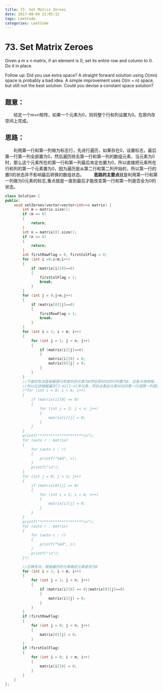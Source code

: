 ```yaml
---
title: 73. Set Matrix Zeroes
date: 2017-08-04 21:05:12
tags: LeetCode
categories: LeetCode
---
```


# 73. Set Matrix Zeroes

Given a m x n matrix, if an element is 0, set its entire row and column to 0. Do it in place.

Follow up:
Did you use extra space?
A straight forward solution using O(mn) space is probably a bad idea.
A simple improvement uses O(m + n) space, but still not the best solution.
Could you devise a constant space solution?

<!--more-->

## 题意：

　　给定一个m×n矩阵，如果一个元素为0，则将整个行和列设置为0。在原内存空间上完成。

## 思路：

　　利用第一行和第一列做为标志行，先进行遍历，如果存在0，设置标志，最后第一行第一列全部置为0，然后遍历除去第一行和第一列的数组元素，当元素为0时，那么这个元素所在的第一行和第一列最后肯定也置为0，所以直接把元素所在行和列的第一个元素置为0，因为遍历是从第二行和第二列开始的，所以第一行的置0的状态并不影响最后转换的数组状态。
　　**思路的主要点**就是利用第一行和第一列做为0元素的标志,重点就是一直到最后才能改变第一行和第一列是否全为0的状态。

```c++
class Solution {
public:
	void setZeroes(vector<vector<int>>& matrix) {
		int m = matrix.size();
		if (m == 0)
		{
			return;
		}
		int n = matrix[0].size();
		if (n == 0)
		{
			return;
		}
		int firstRowFlag = 0, firstColFlag = 0;
		for (int i =0;i<m;i++)
		{
			if (matrix[i][0]==0)
			{
				firstColFlag = 1;
				break;
			}
		}
		for (int j = 0;j<n;j++)
		{
			if (matrix[0][j]==0)
			{
				firstRowFlag = 1;
				break;
			}
		}
		for (int i = 1; i < m; i++)
		{
			for (int j = 1; j < n; j++)
			{
				if (matrix[i][j]==0)
				{
					matrix[i][0] = 0;
					matrix[0][j] = 0;
				}
			}
		}
		//下面的写法是根据首行和首列的元素为0然后把对应的行列置为0，这是大错特错，因为首行首列的第一个元素nums[0][0]==0可能为零，这样下面方法根据第一个元素把首行先置为0，会造成首行不该为零的元素置为0，当再遍历列是根据第一行就会出错。
		//所以应该根据遍历[1-m][1-n]中元素，然后去看此元素对应的第一行或第一列是否为0，为零的话直接把此元素置为0，因为第一行或第一列是为0表明以前此元素所在的行或者列出现过0,此元素应该置为0。
		/*for (int i = 0; i < m; i++)
		{
			if (matrix[i][0] == 0)
			{
				for (int j = 1; j < n; j++)
				{
					matrix[i][j] = 0;
				}
			}
		}
		printf("********************\n");
		for (auto r : matrix)
		{
			for (auto c : r)
			{
				printf("%4d", c);
			}
			printf("\n");
		}
		for (int j = 0; j < n; j++)
		{
			if (matrix[0][j] == 0)
			{
				for (int i = 1; i < m; i++)
				{
					matrix[i][j] = 0;
				}
			}
		}
		printf("********************\n");
		for (auto r : matrix)
		{
			for (auto c : r)
			{
				printf("%4d", c);
			}
			printf("\n");
		}*/

		//正确写法，根据遍历的元素确定元素是否为0
		for (int i = 1; i < m; i++)
		{
			for (int j = 1; j < n; j++)
			{
				if (matrix[i][0] == 0||matrix[0][j]==0)
				{
					matrix[i][j] = 0;
				}
			}
		}
		if (firstRowFlag)
		{
			for (int j = 0; j < n; j++)
			{
				matrix[0][j] = 0;
			}
		}
		if (firstColFlag)
		{
			for (int i = 0; i < m; i++)
			{
				matrix[i][0] = 0;
			}
		}
	}
};
```

